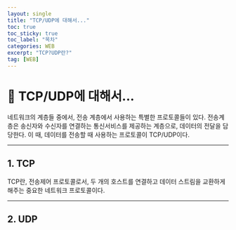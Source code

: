 ```yaml
---
layout: single
title: "TCP/UDP에 대해서..."
toc: true
toc_sticky: true
toc_label: "목차"
categories: WEB
excerpt: "TCP?UDP란?"
tag: [WEB]
---
```


# 📘 TCP/UDP에 대해서...
네트워크의 계층들 중에서, 전송 계층에서 사용하는 특별한 프로토콜들이 있다. 
전송계층은 송신자와 수신자를 연결하는 통신서비스를 제공하는 계층으로, 데이터의 전달을 담당한다.
이 때, 데이터를 전송할 때 사용하는 프로토콜이 TCP/UDP이다.  

---
## 1. TCP
TCP란, 전송제어 프로토콜로서, 두 개의 호스트를 연결하고 데이터 스트림을 교환하게 해주는 중요한 네트워크 프로토콜이다.

---
## 2. UDP
